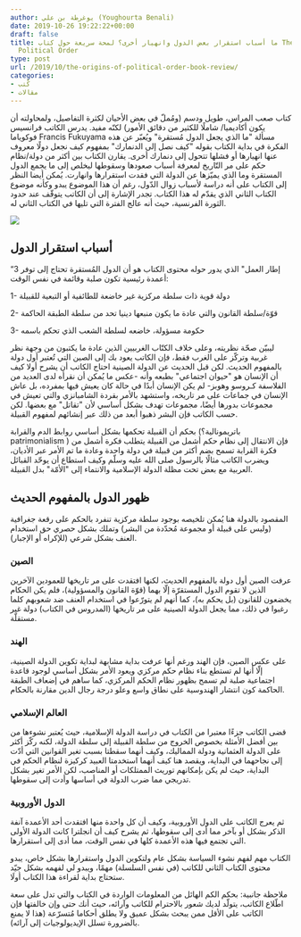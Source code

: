 ```yaml
---
author: يوغرطة بن علي (Youghourta Benali)
date: 2019-10-26 19:22:22+00:00
draft: false
title: ما أسباب استقرار بعض الدول وانهيار أخرى؟ لمحة سريعة حول كتاب The Origins of
  Political Order
type: post
url: /2019/10/the-origins-of-political-order-book-review/
categories:
- كُتب
- مقالات
---
```


كتاب صعب المراس، طويل ودسم (ومُملّ في بعض الأحيان لكثرة التفاصيل، ولمحاولته أن يكون أكاديميا/ شاملًا للكثير من دقائق الأمور) لكنّه مفيد. يدرس الكاتب فرانسيس فوكوياما Francis Fukuyama مسألة "ما الذي يجعل الدول مُستقرة" ويُعبّر عن هذه الفكرة في بداية الكتاب بقوله "كيف نصل إلى الدنمارك" بمفهوم كيف نجعل دولًا معروف عنها انهيارها أو فشلها تتحول إلى دنمارك أخرى. يقارن الكتاب بين أكثر من دولة/نظام حكم على مر التّاريخ لمعرفة أسباب صعودها وسقوطها ليخلص إلى ما يجمع الدول المستقرة وما الذي يميّزها عن الدولة التي فقدت استقرارها وانهارت. يُمكن أيضا النظر إلى الكتاب على أنه دراسة لأسباب زوال الدّول، رغم أن هذا الموضوع يبدو وكأنه موضوع الكتاب الثاني الذي يقدّم له هذا الكتاب. تجدر الإشارة إلى أن الكاتب يتوقّف عند حدود الثورة الفرنسية، حيث أنه عالج الفترة التي تليها في الكتاب الثاني له.




[![](https://www.it-scoop.com/wp-content/uploads/2019/10/The-Origins-of-Political-Order.jpg)
](https://www.it-scoop.com/2019/10/the-origins-of-political-order-book-review/the-origins-of-political-order/)





## أسباب استقرار الدول




“إطار العمل" الذي يدور حوله محتوى الكتاب هو أن الدول المُستقرة تحتاج إلى توفر 3 أعمدة رئيسية تكون صلبة وقائمة في نفس الوقت:




1- دولة قوية ذات سلطة مركزية غير خاضعة للطائفية أو التبعية للقبيلة




2- قوّة/سلطة القانون والتي عادة ما يكون منبعها دينيا تحد من سلطة الطبقة الحاكمة




3- حكومة مسؤولة، خاضعه لسلطة الشعب الذي تحكم باسمه




ليبيّن صحّة نظريته، وعلى خلاف الكتّاب الغربيين الذين عادة ما يكتبون من وجهة نظر غربية وتركّز على الغرب فقط، فإن الكاتب يعود بك إلى الصين التي تُعتبر أول دولة بالمفهوم الحديث. لكن قبل الحديث عن الدولة الصينية احتاج الكاتب أن يشرح أولا كيف أن الإنسان هو "حيوان اجتماعي" بطبعه وأنه -عكس ما يُمكن أن نقرأه لدى العديد من الفلاسفة كـروسو وهوبز- لم يكن الإنسان أبدًا في حالة كان يعيش فيها بمفرده، بل عاش الإنسان في جماعات على مر تاريخه، واستشهد بالأمر بقردة الشامبانزي والتي تعيش في مجموعات بدورها أيضًا، مجموعات تهدف بشكل أساسي لأن "تقاتل" مع بعضها. لكن حسب الكاتب فإن البشر ذهبوا أبعد من ذلك عبر إنشائهم لمفهوم القبيلة.




بحكم أن القبيلة تحكمها بشكل أساسي روابط الدم والقرابة (باتريمونالية؟ patrimonialism ) فإن الانتقال إلى نظام حكم أشمل من القبيلة يتطلب فكرة أشمل من فكرة القرابة تسمح بضم أكثر من قبيلة في دولة واحدة وعادة ما تم الأمر عبر الأديان، ويضرب الكاتب مثالًا بالرسول صلى الله عليه وسلّم وكيف استطاع أن يوحّد القبائل العربية مع بعض تحت مظلة الدولة الإسلامية والانتماء إلى "الأمّة" بدل القبيلة.





## ظهور الدول بالمفهوم الحديث




المقصود بالدولة هنا يُمكن تلخيصه بوجود سلطة مركزية تنفرد بالحكم على رقعة جغرافية (وليس على قبيلة أو مجموعة مُحدّدة من البشر) وتملك بشكل حصري حق استخدام العنف بشكل شرعي (للإكراه أو الإجبار).





### الصين




عرفت الصين أول دولة بالمفهوم الحديث، لكنها افتقدت على مر تاريخها للعمودين الآخرين الذين لا تقوم الدول المستقرّة إلّا بهما (قوّة القانون والمسؤولية)، فلم يكن الحكام يخضعون للقانون (بل يحكم به)، كما أنهم لم يتورّعوا في استخدام العنف ضد شعوبهم كلما رغبوا في ذلك، مما يجعل الدولة الصينية على مر تاريخها (المدروس في الكتاب) دولة غير مستقلّة.





### الهند




على عكس الصين، فإن الهند ورغم أنها عرفت بداية مشابهة لبداية تكوين الدولة الصينية، إلّا أنها لم تستطع بناء نظام حكم مركزي ويعود الأمر بشكل أساسي لوجود قاعدة اجتماعية صلبة لم تسمح بظهور نظام الحكم المركزي، كما ساهم في إضعاف الطبقة الحاكمة كون انتشار الهندوسية على نطاق واسع وعلو درجة رجال الدين مقارنة بالحكام.





### العالم الإسلامي




قضى الكاتب جزءًا معتبرا من الكتاب في دراسة الدولة الإسلامية، حيث يُعتبر نشوءها من بين أفضل الأمثلة بخصوص الخروج من سلطة القبيلة إلى سلطة الدولة، لكنه ركّز أكثر على الدولة العثمانية ودولة المماليك، وكيف أنهما سقطتا بسبب تغير القوانين التي أدّت إلى نجاحهما في البداية، ويقصد هنا كيف أنهما استخدمتا العبيد كركيزة لنظام الحكم في البداية، حيث لم يكن بإمكانهم توريث الممتلكات أو المناصب، لكن الأمر تغير بشكل تدريجي مما ضرب الدولة في أساسها وأدت إلى سقوطها.





### الدول الأوروبية




ثم يعرج الكاتب على الدول الأوروبية، وكيف أن كل واحدة منها افتقدت أحد الأعمدة آنفة الذكر بشكل أو بآخر مما أدى إلى سقوطها، ثم يشرح كيف أن انجلترا كانت الدولة الأولى التي تجتمع فيها هذه الأعمدة كلها في نفس الوقت، مما أدى إلى استقرارها.




الكتاب مهم لفهم نشوء السياسة بشكل عام ولتكوين الدول واستقرارها بشكل خاص، يبدو محتوى الكتاب الثاني للكاتب (في نفس السلسلة) مهمًا، ويبدو لي لفهمه بشكل جيّد ستحتاج بداية لقراءة هذا الكتاب أولَا.




ملاحظة جانبية: بحكم الكم الهائل من المعلومات الواردة في الكتاب والتي تدل على سعة اطّلاع الكاتب، يتولّد لديك شعور بالاحترام للكاتب وآرائه، حيث أنك حتى وإن خالفتها فإن الكاتب على الأقل ممن يبحث بشكل عميق ولا يطلق أحكاما مُتسرّعة (هذا لا يمنع بالضرورة تسلل الإيديولوجيات إلى آرائه).



